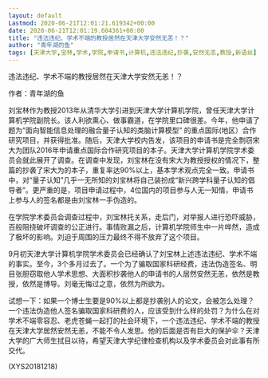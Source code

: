 ```yaml
---
layout: default
Lastmod: 2020-06-21T12:01:21.619342+00:00
date: 2020-06-21T12:01:19.604361+00:00
title: "违法违纪、学术不端的教授居然在天津大学安然无恙！？"
author: "青年湖的鱼"
tags: [天津大学,宝林,学术,学院,申请书,计算机,违法违纪,抄袭,安然无恙,教授,新语丝]
---
```


违法违纪、学术不端的教授居然在天津大学安然无恙！？

作者：青年湖的鱼

刘宝林作为教授2013年从清华大学引进到天津大学计算机学院，曾任天津大学计算机学院副院长。该人利欲熏心、做事霸道，在学院里口碑很差。今年，他申请了题为“面向智能信息处理的融合量子认知的类脑计算模型” 的重点国际(地区）合作研究项目，并获得批准。随后，天津大学校内告发，该项目的申请书是完全剽窃宋大为团队2016年申请重点国际合作研究项目的本子。天津大学计算机学院学术委员会就此展开了调查。在调查中发现，刘宝林在没有宋大为教授授权的情况下，整篇的抄袭了宋大为的本子，重复率达90%以上，基本学术观点完全一致。申请书中，对“量子认知”几乎一无所知的刘宝林将自己装扮成“新兴跨学科量子认知的倡导者”。更严重的是，项目申请过程中，4位国内的项目参与人无一知情，申请书上参与人的签名都是由刘宝林一手伪造的。

在学院学术委员会调查过程中，刘宝林托关系，走后门，对举报人进行恐吓威胁，百般阻挠破坏调查的公正进行。事情败漏之后，计算机学院师生中一片哗然，造成了极坏的影响。刘迫于周围的压力最终不得不放弃了这个项目。

9月初天津大学计算机学院学术委员会已经确认了刘宝林上述违法违纪、学术不端的事实。至今，3个多月过去了。一个为了骗取国家科研经费，违法伪造签名、明目张胆窃取他人学术思想、大面积抄袭他人的申请书的人居然安然无恙，依然是教授，依然是博导。刘毫无悔过之意，依然为所欲为。

试想一下：如果一个博士生要是90%以上都是抄袭别人的论文，会被怎么处理？一个违法伪造他人签名骗取国家科研费的人，应该受到什么样的处罚？为什么在对学术不端零容忍、老虎苍蝇一起打的社会环境下，一个违法违纪、学术不端的教授在天津大学居然安然无恙，不能不令人发思。他的后面是否有巨大的保护伞？天津大学的广大师生拭目以待，希望天津大学纪律检查机构以及学术委员会对此事有所交代。

(XYS20181218)

